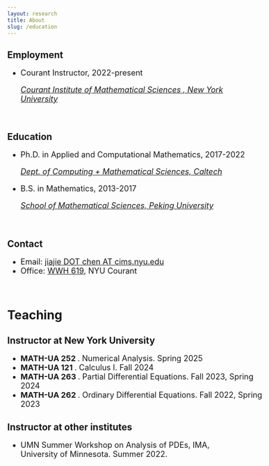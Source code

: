 ```yaml
---
layout: research
title: About
slug: /education
---
```


<div id="header" style="width: 115%;">
    <div id="centered" style="margin: 0 auto; width: 110%;"></div>

<h2>Employment</h2>
<font size="+1">  
<ul>
  <li>Courant Instructor, 2022-present </li>
        <p><i> <a href="http://cims.nyu.edu">Courant Institute of Mathematical Sciences , New York University</a></i> </p>   
</ul>
</font>

</div>

<br />


<div id="header" style="width: 115%;">
    <div id="centered" style="margin: 0 auto; width: 110%;"></div>

<h2>Education</h2>
<font size="+1">	
<ul>
  <li>Ph.D. in Applied and Computational Mathematics, 2017-2022 </li>
    <p><i> <a href="https://www.cms.caltech.edu">Dept. of Computing + Mathematical Sciences, Caltech  </a></i> </p>

  <li> B.S. in Mathematics, 2013-2017 </li>
  <p><i> <a href="http://english.math.pku.edu.cn">School of Mathematical Sciences, Peking University </a></i> </p>
<!--    <p><i> School of Mathematical Sciences, Peking University </i></p> -->
   
</ul>
</font>

</div>

<br />

<h2>Contact</h2>
<font size="+1">	
<ul>
	<li>  Email: <a href="mailto:jchen@caltech.edu">jiajie DOT chen AT cims.nyu.edu </a>
	</li>
	<li> Office:  <a href="https://www.caltech.edu/map/campus">WWH 619</a>, NYU Courant 
		</li>		
</ul>
</font>

<br />


<!-- <hr width="820" /> -->

<div id="header" style="width: 120%;">
    <div id="centered" style="margin: 0 auto; width: 110%;"></div>

<h1>Teaching</h1>


<h2>Instructor at New York University </h2>
<font size="+1">  
 <ul>   
     <li> <b> MATH-UA 252 </b>.  Numerical Analysis. Spring 2025  </li>  
   <li> <b> MATH-UA 121 </b>.  Calculus I. Fall 2024  </li>  
     <li> <b> MATH-UA 263 </b>.  Partial Differential Equations. Fall 2023, Spring 2024  </li>  
   <li> <b> MATH-UA 262 </b>.  Ordinary Differential Equations. Fall 2022, Spring 2023  </li>  
 </ul>
</font>
</div>



<h2>Instructor at other institutes</h2>
<font size="+1">  
 <ul>   
   <li> UMN Summer Workshop on Analysis of PDEs, IMA, University of Minnesota. Summer 2022.  </li>  
 </ul>
</font>
</div>




<!-- <h2>Teaching Assistant at Caltech </h2>
<font size="+1">	
 <ul> 	
   <li> <b> ACM 109</b>. Mathematical Modelling. Spring 2021.  </li>  
 	 <li> <b> ACM 217</b>. Advanced Topics in Stochastic Analysis. Winter 2021.  </li> 	
 	 <li> <b> ACM 204</b>. Randomized algorithms for linear algebra. Winter 2020.  </li> 	 
 	<li> <b>CMS/ACM 117.</b> Probability Theory and Stochastic Processes. Fall 2019, Fall 2020.  </li> 	 	
 	<li> <b>ACM 95/100b.</b> Introductory Methods of Applied Mathematics. Spring 2019, Spring 2020. </li> 	
 	<li> <b> ACM 106b.</b>. Introductory Methods of Computational Mathematics. Winter 2019.</li>
 	<li> <b> ACM 106a.</b> Introductory Methods of Computational Mathematics. Fall 2018. </li>
 </ul>
</font>
</div> -->
